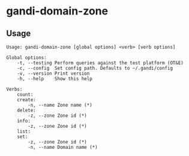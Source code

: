 gandi-domain-zone
=====


## Usage
    Usage: gandi-domain-zone [global options] <verb> [verb options]
    
    Global options:
        -t, --testing Perform queries against the test platform (OT&E)
        -c, --config  Set config path. Defaults to ~/.gandi/config
        -v, --version Print version
        -h, --help    Show this help
    
    Verbs:
        count:
        create:
            -n, --name Zone name (*)
        delete:
            -z, --zone Zone id (*)
        info:
            -z, --zone Zone id (*)
        list:
        set:
            -z, --zone Zone id (*)
            -n, --name Domain name (*)
    
